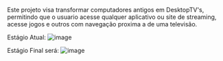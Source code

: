 Este projeto visa transformar computadores antigos em DesktopTV's, permitindo que o usuario acesse qualquer aplicativo ou site de streaming, acesse jogos e outros com navegação proxima a de uma televisão.

Estágio Atual:
![image](https://github.com/user-attachments/assets/874bf4ca-2811-41c5-a614-c3acd40d6ede)

Estágio Final será:
![image](https://github.com/user-attachments/assets/f5c0d354-7c4c-4c77-b863-0c087f89fcde)
